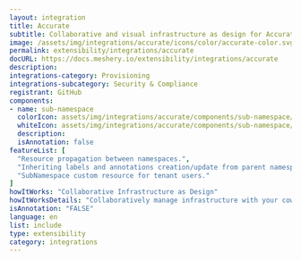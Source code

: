```yaml
---
layout: integration
title: Accurate
subtitle: Collaborative and visual infrastructure as design for Accurate
image: /assets/img/integrations/accurate/icons/color/accurate-color.svg
permalink: extensibility/integrations/accurate
docURL: https://docs.meshery.io/extensibility/integrations/accurate
description: 
integrations-category: Provisioning
integrations-subcategory: Security & Compliance
registrant: GitHub
components: 
- name: sub-namespace
  colorIcon: assets/img/integrations/accurate/components/sub-namespace/icons/color/sub-namespace-color.svg
  whiteIcon: assets/img/integrations/accurate/components/sub-namespace/icons/white/sub-namespace-white.svg
  description: 
  isAnnotation: false
featureList: [
  "Resource propagation between namespaces.",
  "Inheriting labels and annotations creation/update from parent namespaces.",
  "SubNamespace custom resource for tenant users."
]
howItWorks: "Collaborative Infrastructure as Design"
howItWorksDetails: "Collaboratively manage infrastructure with your coworkers synchronously sharing the same designs."
isAnnotation: "FALSE"
language: en
list: include
type: extensibility
category: integrations
---
```

